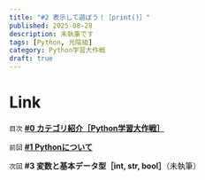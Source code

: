 ```yaml
---
title: "#2 表示して遊ぼう！［print()］"
published: 2025-08-28
description: 未執筆です
tags: [Python, 光陰組]
category: Python学習大作戦
draft: true
---
```


# Link

`目次` [**#0 カテゴリ紹介［Python学習大作戦］**](https://atfullspeed.github.io/1mk3_blog/posts/python_00/)  

`前回` [**#1 Pythonについて**](https://atfullspeed.github.io/1mk3_blog/posts/python_01/)  

`次回` **#3 変数と基本データ型［int, str, bool］**（未執筆）  